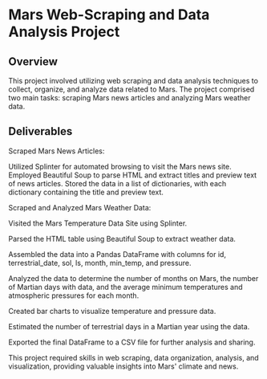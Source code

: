 # Mars Web-Scraping and Data Analysis Project
## Overview
This project involved utilizing web scraping and data analysis techniques to collect, organize, and analyze data related to Mars. The project comprised two main tasks: scraping Mars news articles and analyzing Mars weather data.

## Deliverables
Scraped Mars News Articles:

Utilized Splinter for automated browsing to visit the Mars news site.
Employed Beautiful Soup to parse HTML and extract titles and preview text of news articles.
Stored the data in a list of dictionaries, with each dictionary containing the title and preview text.

Scraped and Analyzed Mars Weather Data:

Visited the Mars Temperature Data Site using Splinter.

Parsed the HTML table using Beautiful Soup to extract weather data.

Assembled the data into a Pandas DataFrame with columns for id, terrestrial_date, sol, ls, month, min_temp, and pressure.

Analyzed the data to determine the number of months on Mars, the number of Martian days with data, and the average minimum temperatures and atmospheric pressures for each month.

Created bar charts to visualize temperature and pressure data.

Estimated the number of terrestrial days in a Martian year using the data.

Exported the final DataFrame to a CSV file for further analysis and sharing.

This project required skills in web scraping, data organization, analysis, and visualization, providing valuable insights into Mars' climate and news.
